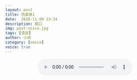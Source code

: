 ```yaml
---
layout: post
title: 伪直男1
date:  2020-11-09 23:34
description: 粗口
img: post-voice.jpg
tags: [语音]
author: 小叔
category: [voice]
voice: true
---
```

<div align="center">
  <audio controls preload="auto" src="https://pan.xnan.top/0:/%E5%A3%B0%E6%8E%A7%E8%AF%AD%E9%9F%B3/%E5%B0%8F%E5%8F%94/%E4%BC%AA%E7%9B%B4%E7%94%B71.mp3"></audio>
</div>
